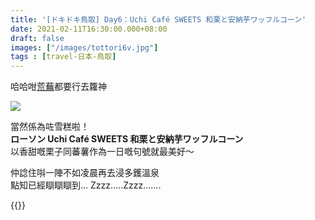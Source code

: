 ```yaml
---
title: '[ドキドキ鳥取] Day6：Uchi Café SWEETS 和栗と安納芋ワッフルコーン'
date: 2021-02-11T16:30:00.000+08:00
draft: false
images: ["/images/tottori6v.jpg"]
tags : [travel-日本-鳥取]
---
```


哈哈咁[荒蕪](https://hidie.net/tottori6u/)都要行去籮神

![](/images/tottori6v.jpg)

當然係為咗雪糕啦！  
**ローソン Uchi Café SWEETS 和栗と安納芋ワッフルコーン**  
以香甜嘅栗子同蕃薯作為一日嘅句號就最美好～  
  
仲諗住唞一陣不如凌晨再去浸多鑊溫泉  
點知已經瞓瞓瞓到... Zzzz.....Zzzz.......  



 

  
{{<tottori>}}  
